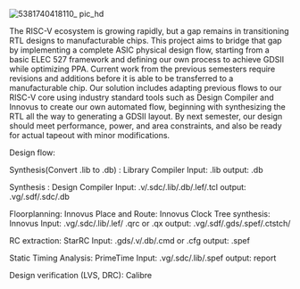 
![5381740418110_ pic_hd](https://github.com/user-attachments/assets/e39c6580-7d70-4156-a7b2-bf1e0f39d967)




The RISC-V ecosystem is growing rapidly, but a gap remains in transitioning RTL designs to manufacturable chips. This project aims to bridge that gap by implementing a complete ASIC physical design flow, starting from a basic ELEC 527 framework and defining our own process to achieve GDSII while optimizing PPA. Current work from the previous semesters require revisions and additions before it is able to be transferred to a manufacturable chip. Our solution includes adapting previous flows to our RISC-V core using industry standard tools such as Design Compiler and Innovus to create our own automated flow, beginning with synthesizing the RTL all the way to generating a GDSII layout. By next semester, our design should meet performance, power, and area constraints, and also be ready for actual tapeout with minor modifications.

Design flow:

Synthesis(Convert .lib to .db) : Library Compiler
Input: .lib 	output: .db

Synthesis : Design Compiler
Input: .v/.sdc/.lib/.db/.lef/.tcl 	output: .vg/.sdf/.sdc/.db
 
Floorplanning: Innovus
Place and Route: Innovus
Clock Tree synthesis: Innovus
Input: .vg/.sdc/.lib/.lef/ .qrc or .qx 	output: .vg/.sdf/.gds/.spef/.ctstch/

RC extraction: StarRC
Input: .gds/.v/.db/.cmd or .cfg	 output: .spef

Static Timing Analysis: PrimeTime
Input: .vg/.sdc/.lib/.spef 	output: report

Design verification (LVS, DRC): Calibre

